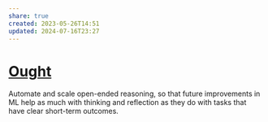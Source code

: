 ```yaml
---
share: true
created: 2023-05-26T14:51
updated: 2024-07-16T23:27
---
```

# [Ought](https://ought.org/)
Automate and scale open-ended reasoning, so that future improvements in ML help as much with thinking and reflection as they do with tasks that have clear short-term outcomes.
